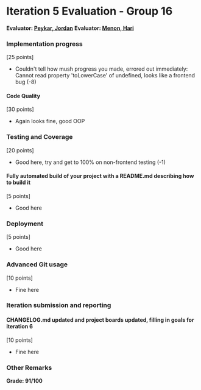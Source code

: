 # Iteration 5 Evaluation - Group 16

**Evaluator: [Peykar, Jordan](mailto:jpeykar1@jhu.edu)**
**Evaluator: [Menon, Hari](mailto:hmenon@cs.jhu.edu)**

### Implementation progress
[25 points]
* Couldn't tell how mush progress you made, errored out immediately: Cannot read property 'toLowerCase' of undefined, looks like a frontend bug (-8)

#### Code Quality
[30 points]
* Again looks fine, good OOP

### Testing and Coverage
[20 points]
* Good here, try and get to 100% on non-frontend testing (-1)


#### Fully automated build of your project with a README.md describing how to build it
[5 points]
* Good here

### Deployment
[5 points]
* Good here

### Advanced Git usage
[10 points]
* Fine here

### Iteration submission and reporting

#### CHANGELOG.md updated and project boards updated, filling in goals for iteration 6
[10 points]
* Fine here

### Other Remarks


**Grade: 91/100**
